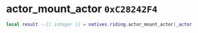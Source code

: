 # actor_mount_actor `0xC28242F4`

```lua
local result --[[ integer ]] = natives.riding.actor_mount_actor(_actor --[[ integer ]], _mountActor --[[ number ]])
```